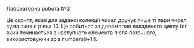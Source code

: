 Лабораторна робота №3

Це скрипт, який для заданої колекції чисел друкує лише ті пари чисел, сума яких є
рівна 10. Це робиться за допомогою вкладеного циклу for, який починається з наступного елемента після поточного, використовуючи зріз numbers[i+1:].

